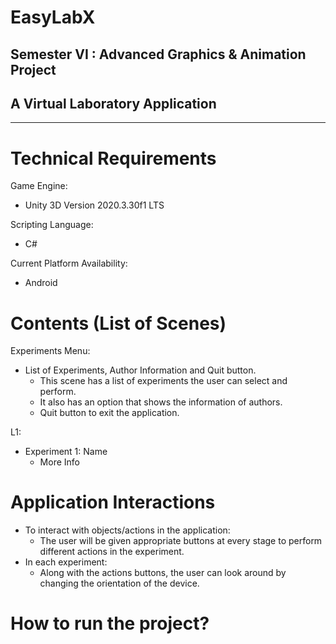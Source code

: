# EasyLabX
## Semester VI : Advanced Graphics & Animation Project
## A Virtual Laboratory Application

---
# Technical Requirements
Game Engine:
  - Unity 3D Version 2020.3.30f1 LTS
  
Scripting Language:
  - C#
  
Current Platform Availability:
  - Android
  

# Contents (List of Scenes)

Experiments Menu:
  - List of Experiments, Author Information and Quit button.
    - This scene has a list of experiments the user can select and perform.
    - It also has an option that shows the information of authors.
    - Quit button to exit the application.
    
L1:
  - Experiment 1: Name
    - More Info
    
# Application Interactions
- To interact with objects/actions in the application:
    - The user will be given appropriate buttons at every stage to perform different actions in the experiment.
- In each experiment:
    - Along with the actions buttons, the user can look around by changing the orientation of the device.


# How to run the project?




